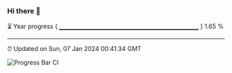 ### Hi there 👋

⏳ Year progress { ▁▁▁▁▁▁▁▁▁▁▁▁▁▁▁▁▁▁▁▁▁▁▁▁▁▁▁▁▁▁ } 1.65 %

---

⏰ Updated on Sun, 07 Jan 2024 00:41:34 GMT

![Progress Bar CI](https://github.com/Shyam-Makwana/GitHub-Actions-Demo/workflows/Progress%20Bar%20CI/badge.svg)

